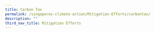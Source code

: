 ```yaml
---
title: Carbon Tax
permalink: /singapores-climate-action/Mitigation-Efforts/carbontax/
description: ""
third_nav_title: Mitigation Efforts
---
```

